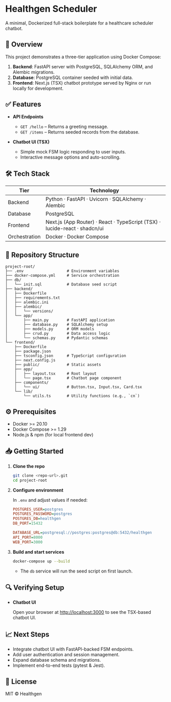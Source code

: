 # Healthgen Scheduler

A minimal, Dockerized full-stack boilerplate for a healthcare scheduler chatbot.

## 🚀 Overview

This project demonstrates a three-tier application using Docker Compose:

1. **Backend**: FastAPI server with PostgreSQL, SQLAlchemy ORM, and Alembic migrations.
2. **Database**: PostgreSQL container seeded with initial data.
3. **Frontend**: Next.js (TSX) chatbot prototype served by Nginx or run locally for development.

## ✅ Features

* **API Endpoints**

  * `GET /hello` – Returns a greeting message.
  * `GET /items` – Returns seeded records from the database.
* **Chatbot UI (TSX)**

  * Simple mock FSM logic responding to user inputs.
  * Interactive message options and auto-scrolling.

## 🛠️ Tech Stack

| Tier          | Technology                                                                 |
| ------------- | -------------------------------------------------------------------------- |
| Backend       | Python · FastAPI · Uvicorn · SQLAlchemy · Alembic                          |
| Database      | PostgreSQL                                                                 |
| Frontend      | Next.js (App Router) · React · TypeScript (TSX) · lucide-react · shadcn/ui |
| Orchestration | Docker · Docker Compose                                                    |

## 📁 Repository Structure

```
project-root/
├── .env                   # Environment variables
├── docker-compose.yml     # Service orchestration
├── db/
│   └── init.sql           # Database seed script
├── backend/
│   ├── Dockerfile
│   ├── requirements.txt
│   ├── alembic.ini
│   ├── alembic/
│   │   └── versions/
│   └── app/
│       ├── main.py        # FastAPI application
│       ├── database.py    # SQLAlchemy setup
│       ├── models.py      # ORM models
│       ├── crud.py        # Data access logic
│       └── schemas.py     # Pydantic schemas
└── frontend/
    ├── Dockerfile
    ├── package.json
    ├── tsconfig.json      # TypeScript configuration
    ├── next.config.js
    ├── public/            # Static assets
    ├── app/
    │   ├── layout.tsx     # Root layout
    │   └── page.tsx       # Chatbot page component
    ├── components/
    │   └── ui/            # Button.tsx, Input.tsx, Card.tsx
    └── lib/
        └── utils.ts       # Utility functions (e.g., `cn`)
```

## ⚙️ Prerequisites

* Docker >= 20.10
* Docker Compose >= 1.29
* Node.js & npm (for local frontend dev)

## 📥 Getting Started

1. **Clone the repo**

   ```bash
   git clone <repo-url>.git
   cd project-root
   ```

2. **Configure environment**

   In `.env` and adjust values if needed:

   ```ini
   POSTGRES_USER=postgres
   POSTGRES_PASSWORD=postgres
   POSTGRES_DB=healthgen
   DB_PORT=15432

   DATABASE_URL=postgresql://postgres:postgres@db:5432/healthgen
   API_PORT=8000
   WEB_PORT=3000
   ```

3. **Build and start services**

   ```bash
   docker-compose up --build
   ```

   * The `db` service will run the seed script on first launch.

## 🔍 Verifying Setup

* **Chatbot UI**

  Open your browser at [http://localhost:3000](http://localhost:3000) to see the TSX-based chatbot UI.

## 📈 Next Steps

* Integrate chatbot UI with FastAPI-backed FSM endpoints.
* Add user authentication and session management.
* Expand database schema and migrations.
* Implement end-to-end tests (pytest & Jest).

## 📜 License

MIT © Healthgen

